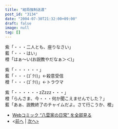 ```yaml
---
title: "結局強制送還"
post_id: "3134"
date: "2004-07-30T21:32:00+09:00"
draft: false
image: null
tag: []
---
```



紫「・・・二人とも、座りなさい」  
藍「・・・はい」  
橙「はぁ～い(お説教やだなぁ＞＜)」

紫「・・・・・・」  
藍「・・・(ｺﾞｸﾘ)」←殺意受信  
橙「・・・(ｺﾞｸﾘ)」←トラウマ

紫「・・・・・・zZzzz・・・」  
橙「らんさま、今・・・何か聞こえませんでした？」  
藍「あぁ、説教終了のチャイムだよ。さて行こうか、橙」

* [Webコミック “八雲家の日常” を全部見る](/tag/yakumo-family?order=ASC)
* <[前へ](/3132) | [次へ>](/3141)
